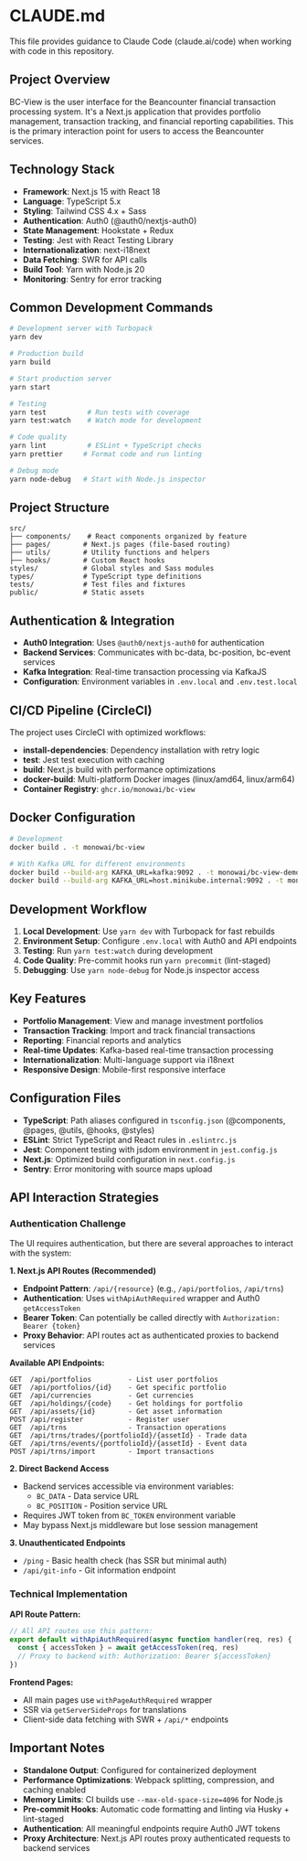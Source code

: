# CLAUDE.md

This file provides guidance to Claude Code (claude.ai/code) when working with code in this repository.

## Project Overview

BC-View is the user interface for the Beancounter financial transaction processing system. It's a Next.js application that provides portfolio management, transaction tracking, and financial reporting capabilities. This is the primary interaction point for users to access the Beancounter services.

## Technology Stack

- **Framework**: Next.js 15 with React 18
- **Language**: TypeScript 5.x
- **Styling**: Tailwind CSS 4.x + Sass
- **Authentication**: Auth0 (@auth0/nextjs-auth0)
- **State Management**: Hookstate + Redux
- **Testing**: Jest with React Testing Library
- **Internationalization**: next-i18next
- **Data Fetching**: SWR for API calls
- **Build Tool**: Yarn with Node.js 20
- **Monitoring**: Sentry for error tracking

## Common Development Commands

```bash
# Development server with Turbopack
yarn dev

# Production build
yarn build

# Start production server
yarn start

# Testing
yarn test          # Run tests with coverage
yarn test:watch    # Watch mode for development

# Code quality
yarn lint          # ESLint + TypeScript checks
yarn prettier     # Format code and run linting

# Debug mode
yarn node-debug   # Start with Node.js inspector
```

## Project Structure

```
src/
├── components/    # React components organized by feature
├── pages/        # Next.js pages (file-based routing)
├── utils/        # Utility functions and helpers
├── hooks/        # Custom React hooks
styles/           # Global styles and Sass modules
types/            # TypeScript type definitions
tests/            # Test files and fixtures
public/           # Static assets
```

## Authentication & Integration

- **Auth0 Integration**: Uses `@auth0/nextjs-auth0` for authentication
- **Backend Services**: Communicates with bc-data, bc-position, bc-event services
- **Kafka Integration**: Real-time transaction processing via KafkaJS
- **Configuration**: Environment variables in `.env.local` and `.env.test.local`

## CI/CD Pipeline (CircleCI)

The project uses CircleCI with optimized workflows:

- **install-dependencies**: Dependency installation with retry logic
- **test**: Jest test execution with caching
- **build**: Next.js build with performance optimizations
- **docker-build**: Multi-platform Docker images (linux/amd64, linux/arm64)
- **Container Registry**: `ghcr.io/monowai/bc-view`

## Docker Configuration

```bash
# Development
docker build . -t monowai/bc-view

# With Kafka URL for different environments
docker build --build-arg KAFKA_URL=kafka:9092 . -t monowai/bc-view-demo
docker build --build-arg KAFKA_URL=host.minikube.internal:9092 . -t monowai/bc-view
```

## Development Workflow

1. **Local Development**: Use `yarn dev` with Turbopack for fast rebuilds
2. **Environment Setup**: Configure `.env.local` with Auth0 and API endpoints
3. **Testing**: Run `yarn test:watch` during development
4. **Code Quality**: Pre-commit hooks run `yarn precommit` (lint-staged)
5. **Debugging**: Use `yarn node-debug` for Node.js inspector access

## Key Features

- **Portfolio Management**: View and manage investment portfolios
- **Transaction Tracking**: Import and track financial transactions
- **Reporting**: Financial reports and analytics
- **Real-time Updates**: Kafka-based real-time transaction processing
- **Internationalization**: Multi-language support via i18next
- **Responsive Design**: Mobile-first responsive interface

## Configuration Files

- **TypeScript**: Path aliases configured in `tsconfig.json` (@components, @pages, @utils, @hooks, @styles)
- **ESLint**: Strict TypeScript and React rules in `.eslintrc.js`
- **Jest**: Component testing with jsdom environment in `jest.config.js`
- **Next.js**: Optimized build configuration in `next.config.js`
- **Sentry**: Error monitoring with source maps upload

## API Interaction Strategies

### Authentication Challenge

The UI requires authentication, but there are several approaches to interact with the system:

**1. Next.js API Routes (Recommended)**

- **Endpoint Pattern**: `/api/{resource}` (e.g., `/api/portfolios`, `/api/trns`)
- **Authentication**: Uses `withApiAuthRequired` wrapper and Auth0 `getAccessToken`
- **Bearer Token**: Can potentially be called directly with `Authorization: Bearer {token}`
- **Proxy Behavior**: API routes act as authenticated proxies to backend services

**Available API Endpoints:**

```
GET  /api/portfolios         - List user portfolios
GET  /api/portfolios/{id}    - Get specific portfolio
GET  /api/currencies         - Get currencies
GET  /api/holdings/{code}    - Get holdings for portfolio
GET  /api/assets/{id}        - Get asset information
POST /api/register           - Register user
GET  /api/trns               - Transaction operations
GET  /api/trns/trades/{portfolioId}/{assetId} - Trade data
GET  /api/trns/events/{portfolioId}/{assetId} - Event data
POST /api/trns/import        - Import transactions
```

**2. Direct Backend Access**

- Backend services accessible via environment variables:
  - `BC_DATA` - Data service URL
  - `BC_POSITION` - Position service URL
- Requires JWT token from `BC_TOKEN` environment variable
- May bypass Next.js middleware but lose session management

**3. Unauthenticated Endpoints**

- `/ping` - Basic health check (has SSR but minimal auth)
- `/api/git-info` - Git information endpoint

### Technical Implementation

**API Route Pattern:**

```typescript
// All API routes use this pattern:
export default withApiAuthRequired(async function handler(req, res) {
  const { accessToken } = await getAccessToken(req, res)
  // Proxy to backend with: Authorization: Bearer ${accessToken}
})
```

**Frontend Pages:**

- All main pages use `withPageAuthRequired` wrapper
- SSR via `getServerSideProps` for translations
- Client-side data fetching with SWR + `/api/*` endpoints

## Important Notes

- **Standalone Output**: Configured for containerized deployment
- **Performance Optimizations**: Webpack splitting, compression, and caching enabled
- **Memory Limits**: CI builds use `--max-old-space-size=4096` for Node.js
- **Pre-commit Hooks**: Automatic code formatting and linting via Husky + lint-staged
- **Authentication**: All meaningful endpoints require Auth0 JWT tokens
- **Proxy Architecture**: Next.js API routes proxy authenticated requests to backend services
